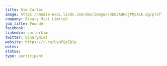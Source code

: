 ```yaml
---
title: Kim Carter
image: https://media-exp1.licdn.com/dms/image/C4E03AQHdjPMpX1G-Zg/profile-displayphoto-shrink_400_400/0/1517757064382?e=1648684800&v=beta&t=My2oNPJe_YanvyE-tFO0ApTG0Bx4YVTzKSbFX-m_MgI
company: Binary Mist Limited
job_title: Founder
facebook:
linkedin: carterkim
twitter: binarymist
website: https://t.co/UyuFQgZQ1g
notes:
status: 
type: participant
---
```

